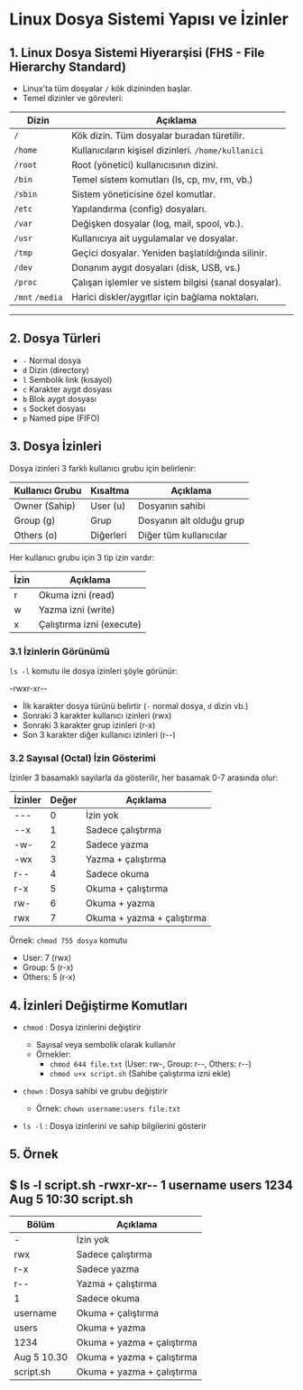 # Linux Dosya Sistemi Yapısı ve İzinler

## 1. Linux Dosya Sistemi Hiyerarşisi (FHS - File Hierarchy Standard)

- Linux'ta tüm dosyalar `/` kök dizininden başlar.
- Temel dizinler ve görevleri:

| Dizin       | Açıklama                                              |
|-------------|--------------------------------------------------------|
| `/`         | Kök dizin. Tüm dosyalar buradan türetilir.            |
| `/home`     | Kullanıcıların kişisel dizinleri. `/home/kullanici`   |
| `/root`     | Root (yönetici) kullanıcısının dizini.                |
| `/bin`      | Temel sistem komutları (ls, cp, mv, rm, vb.)          |
| `/sbin`     | Sistem yöneticisine özel komutlar.                    |
| `/etc`      | Yapılandırma (config) dosyaları.                      |
| `/var`      | Değişken dosyalar (log, mail, spool, vb.).            |
| `/usr`      | Kullanıcıya ait uygulamalar ve dosyalar.              |
| `/tmp`      | Geçici dosyalar. Yeniden başlatıldığında silinir.     |
| `/dev`      | Donanım aygıt dosyaları (disk, USB, vs.)              |
| `/proc`     | Çalışan işlemler ve sistem bilgisi (sanal dosyalar).  |
| `/mnt` `/media` | Harici diskler/aygıtlar için bağlama noktaları.  |

---


## 2. Dosya Türleri

- `-` Normal dosya
- `d` Dizin (directory)
- `l` Sembolik link (kısayol)
- `c` Karakter aygıt dosyası
- `b` Blok aygıt dosyası
- `s` Socket dosyası
- `p` Named pipe (FIFO)

## 3. Dosya İzinleri

Dosya izinleri 3 farklı kullanıcı grubu için belirlenir:

| Kullanıcı Grubu | Kısaltma | Açıklama             |
|-----------------|----------|----------------------|
| Owner (Sahip)   | User (u) | Dosyanın sahibi      |
| Group (g)       | Grup     | Dosyanın ait olduğu grup |
| Others (o)      | Diğerleri| Diğer tüm kullanıcılar |

Her kullanıcı grubu için 3 tip izin vardır:

| İzin  | Açıklama           |
|-------|--------------------|
| r     | Okuma izni (read)  |
| w     | Yazma izni (write) |
| x     | Çalıştırma izni (execute) |

### 3.1 İzinlerin Görünümü

`ls -l` komutu ile dosya izinleri şöyle görünür:

-rwxr-xr--

- İlk karakter dosya türünü belirtir (`-` normal dosya, `d` dizin vb.)
- Sonraki 3 karakter kullanıcı izinleri (rwx)
- Sonraki 3 karakter grup izinleri (r-x)
- Son 3 karakter diğer kullanıcı izinleri (r--)

### 3.2 Sayısal (Octal) İzin Gösterimi

İzinler 3 basamaklı sayılarla da gösterilir, her basamak 0-7 arasında olur:

| İzinler | Değer | Açıklama                  |
|---------|-------|---------------------------|
| ---     | 0     | İzin yok                  |
| --x     | 1     | Sadece çalıştırma          |
| -w-     | 2     | Sadece yazma              |
| -wx     | 3     | Yazma + çalıştırma        |
| r--     | 4     | Sadece okuma              |
| r-x     | 5     | Okuma + çalıştırma        |
| rw-     | 6     | Okuma + yazma             |
| rwx     | 7     | Okuma + yazma + çalıştırma|

Örnek: `chmod 755 dosya` komutu

- User: 7 (rwx)
- Group: 5 (r-x)
- Others: 5 (r-x)

## 4. İzinleri Değiştirme Komutları

- `chmod` : Dosya izinlerini değiştirir
  - Sayısal veya sembolik olarak kullanılır
  - Örnekler:
    - `chmod 644 file.txt`  (User: rw-, Group: r--, Others: r--)
    - `chmod u+x script.sh` (Sahibe çalıştırma izni ekle)

- `chown` : Dosya sahibi ve grubu değiştirir
  - Örnek: `chown username:users file.txt`

- `ls -l` : Dosya izinlerini ve sahip bilgilerini gösterir

## 5. Örnek


$ ls -l script.sh
-rwxr-xr-- 1 username users 1234 Aug 5 10:30 script.sh 
---


| Bölüm | Açıklama                  |
|---------|---------------------------|
| -    |  İzin yok                  |
| rwx  | Sadece çalıştırma          |
|  r-x  | Sadece yazma              |
| r--   | Yazma + çalıştırma        |
|   1  | Sadece okuma              |
|  username   | Okuma + çalıştırma        |
| users    |Okuma + yazma             |
| 1234    |  Okuma + yazma + çalıştırma|
| Aug 5 10.30    |  Okuma + yazma + çalıştırma|
| script.sh   |  Okuma + yazma + çalıştırma|
